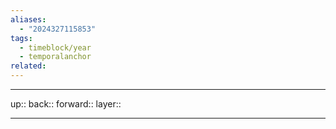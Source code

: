 ```yaml
---
aliases:
  - "2024327115853"
tags:
  - timeblock/year
  - temporalanchor
related:
---
```




***

up:: 
back:: 
forward:: 
layer:: 

***

